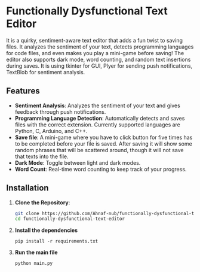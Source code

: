 # Functionally Dysfunctional Text Editor

It is a quirky, sentiment-aware text editor that adds a fun twist to saving files. It analyzes the sentiment of your text, detects programming languages for code files, and even makes you play a mini-game before saving! The editor also supports dark mode, word counting, and random text insertions during saves. It is using tkinter for GUI, Plyer for sending push notifications, TextBlob for sentiment analysis. 

## Features

- **Sentiment Analysis**: Analyzes the sentiment of your text and gives feedback through push notifications.
- **Programming Language Detection**: Automatically detects and saves files with the correct extension. Currently supported languages are Python, C, Arduino, and C++.
- **Save file**: A mini-game where you have to click button for five times has to be completed before your file is saved. After saving it will show some random phrases that will be scattered around, though it will not save that texts into the file.
- **Dark Mode**: Toggle between light and dark modes.
- **Word Count**: Real-time word counting to keep track of your progress.

## Installation

1. **Clone the Repository**:
   ```bash
   git clone https://github.com/Ahnaf-nub/functionally-dysfunctional-text-editor.git
   cd functionally-dysfunctional-text-editor
2. **Install the dependencies**
   ```
   pip install -r requirements.txt
3. **Run the main file**
   ```
   python main.py
